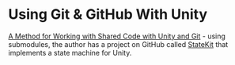 # Using Git & GitHub With Unity

[A Method for Working with Shared Code with Unity and Git](http://prime31.github.io/A-Method-for-Working-with-Shared-Code-with-Unity-and-Git/) - using submodules, the author has a project on GitHub called [StateKit](https://github.com/prime31/StateKit) that implements a state machine for Unity.
